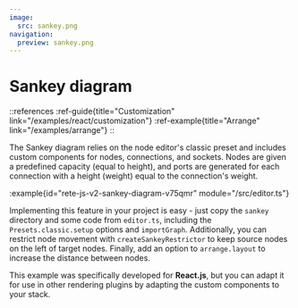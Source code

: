 ```yaml
---
image:
  src: sankey.png
navigation:
  preview: sankey.png
---
```


# Sankey diagram

::references
:ref-guide{title="Customization" link="/examples/react/customization"}
:ref-example{title="Arrange" link="/examples/arrange"}
::

The Sankey diagram relies on the node editor's classic preset and includes custom components for nodes, connections, and sockets. Nodes are given a predefined capacity (equal to height), and ports are generated for each connection with a height (weight) equal to the connection's weight.

:example{id="rete-js-v2-sankey-diagram-v75qmr" module="/src/editor.ts"}

Implementing this feature in your project is easy - just copy the `sankey` directory and some code from `editor.ts`, including the `Presets.classic.setup` options and `importGraph`. Additionally, you can restrict node movement with `createSankeyRestrictor` to keep source nodes on the left of target nodes. Finally, add an option to `arrange.layout` to increase the distance between nodes.

This example was specifically developed for **React.js**, but you can adapt it for use in other rendering plugins by adapting the custom components to your stack.
